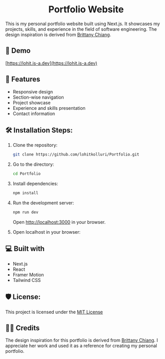 <h1 align="center" id="title">Portfolio Website</h1>

This is my personal portfolio website built using Next.js. It showcases my projects, skills, and experience in the field of software engineering. The design inspiration is derived from [Brittany Chiang](https://brittanychiang.com/).

<h2>🚀 Demo</h2>

[https://lohit.is-a.dev](https://lohit.is-a.dev)

<h2>🧐 Features</h2>

* Responsive design
* Section-wise navigation
* Project showcase
* Experience and skills presentation
* Contact information

<h2>🛠️ Installation Steps:</h2>

1. Clone the repository:
    ```bash
    git clone https://github.com/lohitkolluri/Portfolio.git
    ```

2. Go to the directory:

    ```bash
    cd Portfolio
    ```

3. Install dependencies:

    ```bash
    npm install
    ```

4. Run the development server:

    ```bash
    npm run dev
    ```

   Open [http://localhost:3000](http://localhost:3000) in your browser.
5. Open localhost in your browser:

<h2>💻 Built with</h2>

* Next.js
* React
* Framer Motion
* Tailwind CSS

<h2>🛡️ License:</h2>

This project is licensed under the [MIT License](LICENSE)

<h2>👨‍💻 Credits</h2>

The design inspiration for this portfolio is derived from [Brittany Chiang](https://brittanychiang.com/). I appreciate her work and used it as a reference for creating my personal portfolio.
